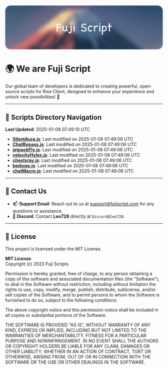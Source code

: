 ![Banner](.github/b.webp)

# 🌍 **We are Fuji Script**

Our global team of developers is dedicated to creating powerful, open-source scripts for Rise Client, designed to enhance your experience and unlock new possibilities! 🌟

---
<!-- SCRIPTS_NAVIGATION_START -->
## 📂 **Scripts Directory Navigation**

**Last Updated**: 2025-01-08 07:49:10 UTC

- **[SilentAura.js](scripts/SilentAura.js)**: Last modified on 2025-01-08 07:49:06 UTC
- **[ChatBypass.js](scripts/ChatBypass.js)**: Last modified on 2025-01-08 07:49:06 UTC
- **[jetpackFly.js](scripts/jetpackFly.js)**: Last modified on 2025-01-08 07:49:06 UTC
- **[velocityHylex.js](scripts/velocityHylex.js)**: Last modified on 2025-01-08 07:49:06 UTC
- **[chestxray.js](scripts/chestxray.js)**: Last modified on 2025-01-08 07:49:06 UTC
- **[bedxray.js](scripts/bedxray.js)**: Last modified on 2025-01-08 07:49:06 UTC
- **[chatMacro.js](scripts/chatMacro.js)**: Last modified on 2025-01-08 07:49:06 UTC

<!-- SCRIPTS_NAVIGATION_END -->

---

## 💬 **Contact Us**  
- 📬 **Support Email**: Reach out to us at [support@fujiscript.com](mailto:support@fujiscript.com) for any questions or assistance.  
- 💬 **Discord**: Contact **Leo728** directly at `Discord@leo728`.

---

## 📜 **License**

This project is licensed under the MIT License.  

**MIT License**  
Copyright (c) 2023 Fuji Scripts  

Permission is hereby granted, free of charge, to any person obtaining a copy of this software and associated documentation files (the "Software"), to deal in the Software without restriction, including without limitation the rights to use, copy, modify, merge, publish, distribute, sublicense, and/or sell copies of the Software, and to permit persons to whom the Software is furnished to do so, subject to the following conditions:  

The above copyright notice and this permission notice shall be included in all copies or substantial portions of the Software.  

THE SOFTWARE IS PROVIDED "AS IS", WITHOUT WARRANTY OF ANY KIND, EXPRESS OR IMPLIED, INCLUDING BUT NOT LIMITED TO THE WARRANTIES OF MERCHANTABILITY, FITNESS FOR A PARTICULAR PURPOSE AND NONINFRINGEMENT. IN NO EVENT SHALL THE AUTHORS OR COPYRIGHT HOLDERS BE LIABLE FOR ANY CLAIM, DAMAGES OR OTHER LIABILITY, WHETHER IN AN ACTION OF CONTRACT, TORT OR OTHERWISE, ARISING FROM, OUT OF OR IN CONNECTION WITH THE SOFTWARE OR THE USE OR OTHER DEALINGS IN THE SOFTWARE.  
